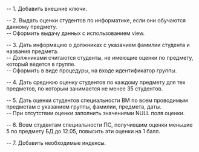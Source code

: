 -- 1. Добавить внешние ключи.

-- 2. Выдать оценки студентов по информатике, если они обучаются данному предмету.\
-- Оформить выдачу данных с использованием view.

-- 3. Дать информацию о должниках с указанием фамилии студента и названия предмета.\
-- Должниками считаются студенты, не имеющие оценки по предмету, который ведется в группе.\
-- Оформить в виде процедуры, на входе идентификатор группы.

-- 4. Дать среднюю оценку студентов по каждому предмету для тех предметов, по которым занимается не менее 35 студентов.

-- 5. Дать оценки студентов специальности ВМ по всем проводимым предметам с указанием группы, фамилии, предмета, даты.\
-- При отсутствии оценки заполнить значениями NULL поля оценки.

-- 6. Всем студентам специальности ПС, получившим оценки меньшие 5 по предмету БД до 12.05, повысить эти оценки на 1 балл.

-- 7. Добавить необходимые индексы.
